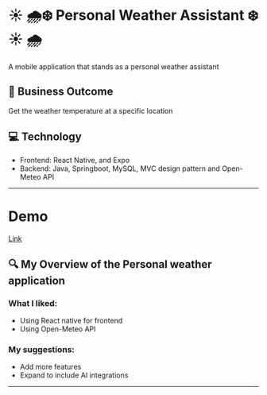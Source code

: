 # :sunny: :cloud_with_rain::snowflake: Personal Weather Assistant :snowflake: :sunny: :cloud_with_rain:

A mobile application that stands as a personal weather assistant

## 💸 Business Outcome

Get the weather temperature at a specific location

## 💻 Technology

- Frontend: React Native, and Expo
- Backend: Java, Springboot, MySQL, MVC design pattern and Open-Meteo API

--- 

# Demo
<a href="https://youtu.be/6FxagkZI5r4">Link</a>


## 🔍 My Overview of the Personal weather application

### What I liked:

- Using React native for frontend
- Using Open-Meteo API

### My suggestions:

- Add more features
- Expand to include AI integrations

--- 
